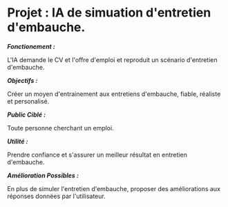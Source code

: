 # Projet : IA de simuation d'entretien d'embauche.

***Fonctionement :*** 

L'IA demande le CV et l'offre d'emploi et reproduit un scénario d'entretien d'embauche.

***Objectifs :***

Créer un moyen d'entrainement aux entretiens d'embauche, fiable, réaliste et personalisé.

***Public Ciblé :***

Toute personne cherchant un emploi.

***Utilité :***

Prendre confiance et s'assurer un meilleur résultat en entretien d'embauche.

***Amélioration Possibles :***

En plus de simuler l'entretien d'embauche, proposer des améliorations aux réponses données par l'utilisateur.

